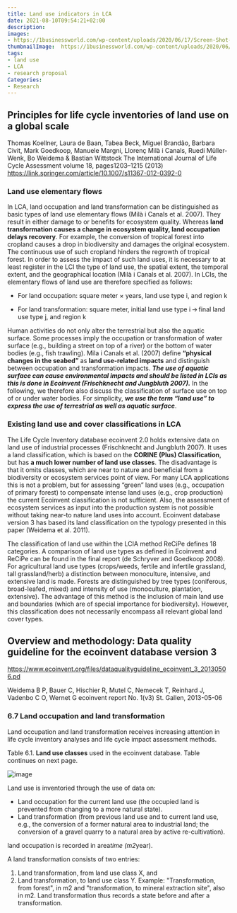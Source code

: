 ```yaml
---
title: Land use indicators in LCA
date: 2021-08-10T09:54:21+02:00
description:
images:
- https://1businessworld.com/wp-content/uploads/2020/06/17/Screen-Shot-2020-06-17-at-4.55.08-PM.png
thumbnailImage:  https://1businessworld.com/wp-content/uploads/2020/06/17/Screen-Shot-2020-06-17-at-4.55.08-PM.png
tags:
- land use
- LCA
- research proposal
Categories:
- Research
---
```


## Principles for life cycle inventories of land use on a global scale

Thomas Koellner, Laura de Baan, Tabea Beck, Miguel Brandão, Barbara Civit, Mark Goedkoop, Manuele Margni, Llorenç Milà i Canals, Ruedi Müller-Wenk, Bo Weidema & Bastian Wittstock
The International Journal of Life Cycle Assessment volume 18, pages1203–1215 (2013)
https://link.springer.com/article/10.1007/s11367-012-0392-0

### Land use elementary flows

In LCA, land occupation and land transformation can be distinguished as basic types of land use elementary flows (Milà i Canals et al. 2007). They result in either damage to or benefits for ecosystem quality. Whereas **land transformation causes a change in ecosystem quality, land occupation delays recovery**. For example, the conversion of tropical forest into cropland causes a drop in biodiversity and damages the original ecosystem. The continuous use of such cropland hinders the regrowth of tropical forest. In order to assess the impact of such land uses, it is necessary to at least register in the LCI the type of land use, the spatial extent, the temporal extent, and the geographical location (Milà i Canals et al. 2007). In LCIs, the elementary flows of land use are therefore specified as follows:

* For land occupation: square meter × years, land use type i, and region k

* For land transformation: square meter, initial land use type i → final land use type j, and region k

Human activities do not only alter the terrestrial but also the aquatic surface. Some processes imply the occupation or transformation of water surface (e.g., building a street on top of a river) or the bottom of water bodies (e.g., fish trawling). Mila i Canals et al. (2007) define **“physical changes in the seabed”** as **land use-related impacts** and distinguish between occupation and transformation impacts. ***The use of aquatic surface can cause environmental impacts and should be listed in LCIs as this is done in Ecoinvent (Frischknecht and Jungbluth 2007).*** In the following, we therefore also discuss the classification of surface use on top of or under water bodies. For simplicity, ***we use the term “land use” to express the use of terrestrial as well as aquatic surface***.

### Existing land use and cover classifications in LCA

The Life Cycle Inventory database ecoinvent 2.0 holds extensive data on land use of industrial processes (Frischknecht and Jungbluth 2007). It uses a land classification, which is based on the **CORINE (Plus) Classification**, but has **a much lower number of land use classes**. The disadvantage is that it omits classes, which are near to nature and beneficial from a biodiversity or ecosystem services point of view. For many LCA applications this is not a problem, but for assessing “green” land uses (e.g., occupation of primary forest) to compensate intense land uses (e.g., crop production) the current Ecoinvent classification is not sufficient. Also, the assessment of ecosystem services as input into the production system is not possible without taking near-to nature land uses into account. Ecoinvent database version 3 has based its land classification on the typology presented in this paper (Weidema et al. 2011).

The classification of land use within the LCIA method ReCiPe defines 18 categories. A comparison of land use types as defined in Ecoinvent and ReCiPe can be found in the final report (de Schryver and Goedkoop 2008). For agricultural land use types (crops/weeds, fertile and infertile grassland, tall grassland/herb) a distinction between monoculture, intensive, and extensive land is made. Forests are distinguished by tree types (coniferous, broad-leafed, mixed) and intensity of use (monoculture, plantation, extensive). The advantage of this method is the inclusion of main land use and boundaries (which are of special importance for biodiversity). However, this classification does not necessarily encompass all relevant global land cover types.

## Overview and methodology: Data quality guideline for the ecoinvent database version 3

https://www.ecoinvent.org/files/dataqualityguideline_ecoinvent_3_20130506.pd

Weidema B P, Bauer C, Hischier R, Mutel C, Nemecek T, Reinhard J, Vadenbo C O, Wernet G
ecoinvent report No. 1(v3)
St. Gallen, 2013-05-06

### 6.7 Land occupation and land transformation

Land occupation and land transformation receives increasing attention in life cycle inventory analyses and life cycle impact assessment methods.

Table 6.1. **Land use classes** used in the ecoinvent database. Table continues on next page.

![image](https://user-images.githubusercontent.com/65668613/128849182-1f6372a7-9280-47d8-800f-aa6c2b58b83a.png)

Land use is inventoried through the use of data on:
* Land occupation for the current land use (the occupied land is prevented from changing to a more natural state).
* Land transformation (from previous land use and to current land use, e.g., the conversion of a former natural area to industrial land; the conversion of a gravel quarry to a natural area by active re-cultivation).

land occupation is recorded in area*time (m2*year).

A land transformation consists of two entries:
1. Land transformation, from land use class X, and
2. Land transformation, to land use class Y.
Example: "Transformation, from forest", in m2 and "transformation, to mineral extraction site", also in m2. Land transformation thus records a state before and after a transformation.
